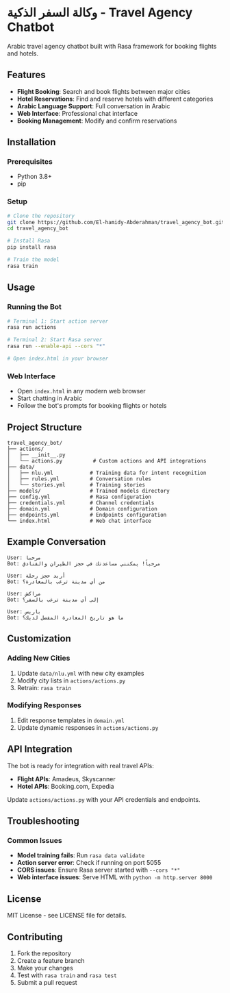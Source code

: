 # وكالة السفر الذكية - Travel Agency Chatbot

Arabic travel agency chatbot built with Rasa framework for booking flights and hotels.

## Features

- **Flight Booking**: Search and book flights between major cities
- **Hotel Reservations**: Find and reserve hotels with different categories
- **Arabic Language Support**: Full conversation in Arabic
- **Web Interface**: Professional chat interface
- **Booking Management**: Modify and confirm reservations

## Installation

### Prerequisites
- Python 3.8+
- pip

### Setup
```bash
# Clone the repository
git clone https://github.com/El-hamidy-Abderahman/travel_agency_bot.git
cd travel_agency_bot

# Install Rasa
pip install rasa

# Train the model
rasa train
```

## Usage

### Running the Bot
```bash
# Terminal 1: Start action server
rasa run actions

# Terminal 2: Start Rasa server
rasa run --enable-api --cors "*"

# Open index.html in your browser
```

### Web Interface
- Open `index.html` in any modern web browser
- Start chatting in Arabic
- Follow the bot's prompts for booking flights or hotels

## Project Structure

```
travel_agency_bot/
├── actions/
│   ├── __init__.py
│   └── actions.py          # Custom actions and API integrations
├── data/
│   ├── nlu.yml            # Training data for intent recognition
│   ├── rules.yml          # Conversation rules
│   └── stories.yml        # Training stories
├── models/                # Trained models directory
├── config.yml             # Rasa configuration
├── credentials.yml        # Channel credentials
├── domain.yml             # Domain configuration
├── endpoints.yml          # Endpoints configuration
└── index.html             # Web chat interface
```

## Example Conversation

```
User: مرحبا
Bot: مرحباً! يمكنني مساعدتك في حجز الطيران والفنادق

User: أريد حجز رحلة
Bot: من أي مدينة ترغب بالمغادرة؟

User: مراكش
Bot: إلى أي مدينة ترغب بالسفر؟

User: باريس
Bot: ما هو تاريخ المغادرة المفضل لديك؟
```

## Customization

### Adding New Cities
1. Update `data/nlu.yml` with new city examples
2. Modify city lists in `actions/actions.py`
3. Retrain: `rasa train`

### Modifying Responses
1. Edit response templates in `domain.yml`
2. Update dynamic responses in `actions/actions.py`

## API Integration

The bot is ready for integration with real travel APIs:
- **Flight APIs**: Amadeus, Skyscanner
- **Hotel APIs**: Booking.com, Expedia

Update `actions/actions.py` with your API credentials and endpoints.

## Troubleshooting

### Common Issues
- **Model training fails**: Run `rasa data validate`
- **Action server error**: Check if running on port 5055
- **CORS issues**: Ensure Rasa server started with `--cors "*"`
- **Web interface issues**: Serve HTML with `python -m http.server 8000`

## License

MIT License - see LICENSE file for details.

## Contributing

1. Fork the repository
2. Create a feature branch
3. Make your changes
4. Test with `rasa train` and `rasa test`
5. Submit a pull request